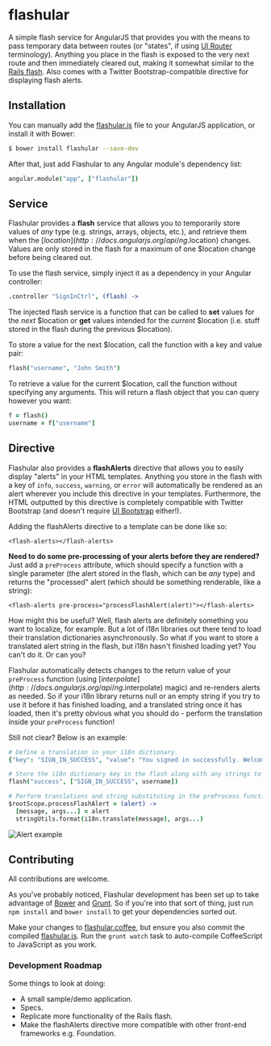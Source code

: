 flashular
=========

A simple flash service for AngularJS that provides you with the means to pass temporary data between routes (or "states", if using [UI Router](https://github.com/angular-ui/ui-router) terminology). Anything you place in the flash is exposed to the very next route and then immediately cleared out, making it somewhat similar to the [Rails flash](http://api.rubyonrails.org/classes/ActionDispatch/Flash.html). Also comes with a Twitter Bootstrap-compatible directive for displaying flash alerts.

## Installation

You can manually add the [flashular.js](/bin/flashular.js) file to your AngularJS application, or install it with Bower:

```bash
$ bower install flashular --save-dev
```

After that, just add Flashular to any Angular module's dependency list:

```coffeescript
angular.module("app", ["flashular"])
```

## Service

Flashular provides a **flash** service that allows you to temporarily store values of *any* type (e.g. strings, arrays, objects, etc.), and retrieve them when the [$location](http://docs.angularjs.org/api/ng.$location) changes. Values are only stored in the flash for a maximum of one $location change before being cleared out.

To use the flash service, simply inject it as a dependency in your Angular controller:

```coffeescript
.controller "SignInCtrl", (flash) ->
```

The injected flash service is a function that can be called to **set** values for the *next* $location or **get** values intended for the *current* $location (i.e. stuff stored in the flash during the previous $location).

To store a value for the next $location, call the function with a key and value pair:

```coffeescript
flash("username", "John Smith")
```

To retrieve a value for the current $location, call the function without specifying any arguments. This will return a flash object that you can query however you want:

```coffeescript
f = flash()
username = f["username"]
```

## Directive

Flashular also provides a **flashAlerts** directive that allows you to easily display "alerts" in your HTML templates. Anything you store in the flash with a key of `info`, `success`, `warning`, or `error` will automatically be rendered as an alert wherever you include this directive in your templates. Furthermore, the HTML outputted by this directive is completely compatible with Twitter Bootstrap (and doesn't require [UI Bootstrap](https://github.com/angular-ui/bootstrap) either!).

Adding the flashAlerts directive to a template can be done like so:

```
<flash-alerts></flash-alerts>
```

**Need to do some pre-processing of your alerts before they are rendered?** Just add a `preProcess` attribute, which should specify a function with a single parameter (the alert stored in the flash, which can be *any* type) and returns the "processed" alert (which should be something renderable, like a string):

```
<flash-alerts pre-process="processFlashAlert(alert)"></flash-alerts>
```

How might this be useful? Well, flash alerts are definitely something you want to localize, for example. But a lot of i18n libraries out there tend to load their translation dictionaries asynchronously. So what if you want to store a translated alert string in the flash, but i18n hasn't finished loading yet? You can't do it. Or can you?

Flashular automatically detects changes to the return value of your `preProcess` function (using [$interpolate](http://docs.angularjs.org/api/ng.$interpolate) magic) and re-renders alerts as needed. So if your i18n library returns null or an empty string if you try to use it before it has finished loading, and a translated string once it has loaded, then it's pretty obvious what you should do - perform the translation inside your `preProcess` function!

Still not clear? Below is an example:

```coffeescript
# Define a translation in your i18n dictionary.
{"key": "SIGN_IN_SUCCESS", "value": "You signed in successfully. Welcome back, %s!"}
```

```coffeescript
# Store the i18n dictionary key in the flash along with any strings to substitute.
flash("success", ["SIGN_IN_SUCCESS", username])
```

```coffeescript
# Perform translations and string substituting in the preProcess function.
$rootScope.processFlashAlert = (alert) ->
  [message, args...] = alert
  stringUtils.format(i18n.translate(message), args...)
```

![Alert example](http://i.imgur.com/DGZ7sgg.png)

## Contributing

All contributions are welcome.

As you've probably noticed, Flashular development has been set up to take advantage of [Bower](https://github.com/bower/bower) and [Grunt](https://github.com/gruntjs/grunt). So if you're into that sort of thing, just run `npm install` and `bower install` to get your dependencies sorted out.

Make your changes to [flashular.coffee](/src/flashular.coffee), but ensure you also commit the compiled [flashular.js](/bin/flashular.js). Run the `grunt watch` task to auto-compile CoffeeScript to JavaScript as you work.

### Development Roadmap

Some things to look at doing:
- A small sample/demo application.
- Specs.
- Replicate more functionality of the Rails flash.
- Make the flashAlerts directive more compatible with other front-end frameworks e.g. Foundation.
